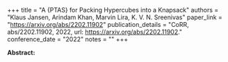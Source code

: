 +++
title = "A {PTAS} for Packing Hypercubes into a Knapsack"
authors = "Klaus Jansen, Arindam Khan, Marvin Lira, K. V. N. Sreenivas"
paper_link = "https://arxiv.org/abs/2202.11902"
publication_details = "CoRR, abs/2202.11902, 2022, url: <a href='https://arxiv.org/abs/2202.11902' target='_blank'>https://arxiv.org/abs/2202.11902</a>."
conference_date = "2022"
notes = ""
+++

<b>Abstract:</b>
